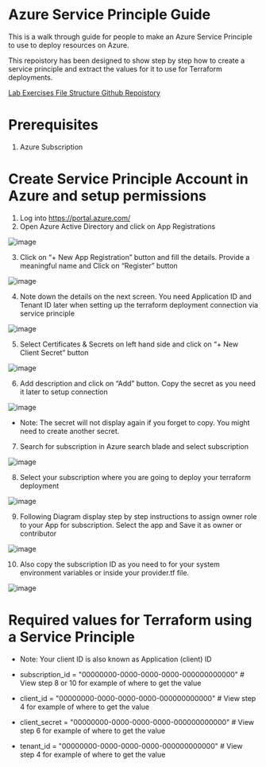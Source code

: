 # Azure Service Principle Guide
This is a walk through guide for people to make an Azure Service Principle to use to deploy resources on Azure.

This repoistory has been designed to show step by step how to create a service principle and extract the values for it to use for Terraform deployments.

[Lab Exercises File Structure Github Repoistory](https://github.com/DFW1N/terraform-lab-file-structure)

# Prerequisites

1. Azure Subscription

# Create Service Principle Account in Azure and setup permissions

1. Log into https://portal.azure.com/ 
2. Open Azure Active Directory and click on App Registrations 

![image](https://user-images.githubusercontent.com/45083490/133249706-c03703b2-4224-434d-ba12-b4b544c322e9.png)

3. Click on “+ New App Registration” button and fill the details. Provide a meaningful name and Click on “Register” button

![image](https://user-images.githubusercontent.com/45083490/133249547-4f07b3ac-285a-4ef2-83a1-9296b08f765b.png)

4. Note down the details on the next screen. You need Application ID and Tenant ID later when setting up the terraform deployment connection via service principle

![image](https://user-images.githubusercontent.com/45083490/133249475-046789f1-be72-4409-aa95-7e1269e21ffb.png)

5. Select Certificates & Secrets on left hand side and click on “+ New Client Secret” button
 
![image](https://user-images.githubusercontent.com/45083490/133249876-a773c663-43bd-46fa-8053-2d7e4e7863bc.png)

6. Add description and click on “Add” button. Copy the secret as you need it later to setup connection

![image](https://user-images.githubusercontent.com/45083490/133249968-e78a98c7-c789-4b7b-8a1d-103a7dc4cc95.png)

- Note: The secret will not display again if you forget to copy. You might need to create another secret.

7. Search for subscription in Azure search blade and select subscription 

![image](https://user-images.githubusercontent.com/45083490/133250203-30b1242a-f23e-4028-8754-8dd08408edac.png)

8. Select your subscription where you are going to deploy your terraform deployment

![image](https://user-images.githubusercontent.com/45083490/133250294-5ab12f07-8277-4221-b9c7-65a0882c2693.png)

9. Following Diagram display step by step instructions to assign owner role to your App for subscription. Select the app and Save it as owner or contributor

![image](https://user-images.githubusercontent.com/45083490/133250409-98999665-a7ae-49f2-a425-cd16ec0f0fe2.png)

10. Also copy the subscription ID as you need to for your system environment variables or inside your provider.tf file.

![image](https://user-images.githubusercontent.com/45083490/133250500-c3fba1a8-4ba2-439a-88a8-9494509101b7.png)

# Required values for Terraform using a Service Principle
- Note: Your client ID is also known as Application (client) ID

- subscription_id = "00000000-0000-0000-0000-000000000000" # View step 8 or 10 for example of where to get the value
- client_id       = "00000000-0000-0000-0000-000000000000" # View step 4 for example of where to get the value
- client_secret   = "00000000-0000-0000-0000-000000000000" # View step 6 for example of where to get the value
- tenant_id       = "00000000-0000-0000-0000-000000000000" # View step 4 for example of where to get the value


